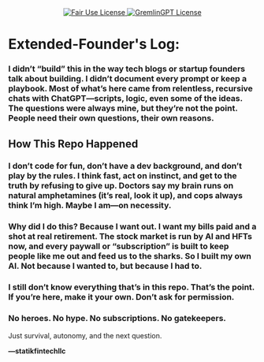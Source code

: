 <div align="center">
  <a href="https://github.com/statikfintechllc/AscendAI/blob/master/LICENSE.md">
    <img src="https://img.shields.io/badge/FAIR%20USE-black?style=for-the-badge&logo=dragon&logoColor=gold" alt="Fair Use License"/>
  </a>
  <a href="https://github.com/statikfintechllc/AscendAI/blob/master/LICENSE.md">
    <img src="https://img.shields.io/badge/GREMLINGPT%20v1.0-red?style=for-the-badge&logo=dragon&logoColor=gold" alt="GremlinGPT License"/>
  </a>
</div>

# Extended-Founder's Log:

### I didn’t “build” this in the way tech blogs or startup founders talk about building. I didn’t document every prompt or keep a playbook. Most of what’s here came from relentless, recursive chats with ChatGPT—scripts, logic, even some of the ideas. The questions were always mine, but they’re not the point. People need their own questions, their own reasons.

## How This Repo Happened

### I don’t code for fun, don’t have a dev background, and don’t play by the rules. I think fast, act on instinct, and get to the truth by refusing to give up. Doctors say my brain runs on natural amphetamines (it’s real, look it up), and cops always think I’m high. Maybe I am—on necessity.

### Why did I do this? Because I want out. I want my bills paid and a shot at real retirement. The stock market is run by AI and HFTs now, and every paywall or “subscription” is built to keep people like me out and feed us to the sharks. So I built my own AI. Not because I wanted to, but because I had to.

### I still don’t know everything that’s in this repo. That’s the point. If you’re here, make it your own. Don’t ask for permission.

### No heroes. No hype. No subscriptions. No gatekeepers.
Just survival, autonomy, and the next question.

**—statikfintechllc**
